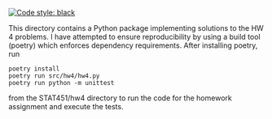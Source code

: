 [![Code style: black](https://img.shields.io/badge/code%20style-black-000000.svg)](https://github.com/psf/black)

This directory contains a Python package implementing solutions to the HW 4 problems. I have attempted to ensure reproducibility by using a build tool (poetry) which enforces dependency requirements. After installing poetry, run
```
poetry install
poetry run src/hw4/hw4.py
poetry run python -m unittest
```
from the STAT451/hw4 directory to run the code for the homework assignment and execute the tests.
